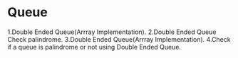 # Queue

1.Double Ended Queue(Arrray Implementation).
2.Double Ended Queue Check palindrome.
3.Double Ended Queue(Arrray Implementation).
4.Check if a queue is palindrome or not using Double Ended Queue.